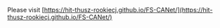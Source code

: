 Please visit [https://hit-thusz-rookiecj.github.io/FS-CANet/](https://hit-thusz-rookiecj.github.io/FS-CANet/)
